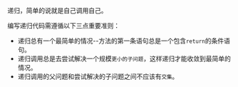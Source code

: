递归，简单的说就是自己调用自己。

编写递归代码需遵循以下三点重要准则：

- 递归总有一个最简单的情况--方法的第一条语句总是一个包含`return`的条件语句。
- 递归调用总是去尝试解决一个规模`更小的子问题`，这样递归才能收敛到最简单的情况。
- 递归调用的父问题和尝试解决的子问题之间不应该有`交集`。